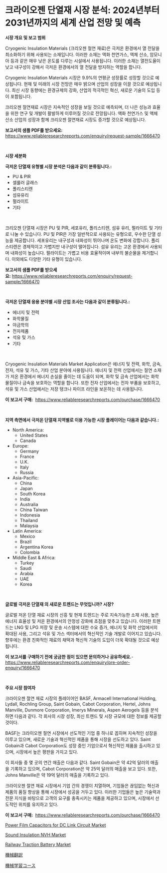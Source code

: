 <p><h1>크라이오젠 단열재 시장 분석: 2024년부터 2031년까지의 세계 산업 전망 및 예측</h1></p><p><strong>시장 개요 및 보고 범위</strong></p>
<p><p>Cryogenic Insulation Materials (크리오젠 절연 재료)은 극저온 환경에서 열 전달을 최소화하기 위해 사용되는 소재입니다. 이러한 소재는 액화 천연가스, 액체 산소, 암모니아 등과 같은 매우 낮은 온도를 다루는 시설에서 사용됩니다. 이러한 소재는 열전도율이 낮고 내구성이 강해서 극저온 환경에서의 열 전달을 방지하는 역할을 합니다.</p><p>Cryogenic Insulation Materials 시장은 9.9%의 연평균 성장률로 성장할 것으로 예상됩니다. 현재 및 미래의 시장 전망은 매우 밝으며 산업의 성장을 이끌 것으로 예상됩니다. 최신 시장 동향에는 환경규제의 강화, 산업의 적극적인 혁신, 새로운 기술의 도입 등이 포함됩니다.</p><p>크리오젠 절연재료 시장은 지속적인 성장을 보일 것으로 예측되며, 더 나은 성능과 효율을 위한 연구 및 개발이 활발하게 이루어질 것으로 전망됩니다. 액화 천연가스 및 액체 산소 산업의 성장과 함께 크리오젠 절연재료 시장도 증가할 것으로 예상됩니다.</p></p>
<p><strong>보고서의 샘플 PDF를 받으세요:</strong> <a href="https://www.reliableresearchreports.com/enquiry/request-sample/1666470">https://www.reliableresearchreports.com/enquiry/request-sample/1666470</a></p>
<p>&nbsp;</p>
<p><strong>시장 세분화</strong></p>
<p><strong>극저온 단열재 유형별 시장 분석은 다음과 같이 분류됩니다.:</strong></p>
<p><ul><li>PU & PIR</li><li>셀룰러 글래스</li><li>폴리스티렌</li><li>섬유유리</li><li>펄라이트</li><li>기타</li></ul></p>
<p>&nbsp;</p>
<p><p>크리오젠 단열재 시장은 PU 및 PIR, 세포유리, 폴리스티렌, 섬유 유리, 펄라이트 및 기타로 나눌 수 있습니다. PU 및 PIR은 가장 일반적으로 사용되는 유형으로, 우수한 단열 성능을 제공합니다. 세포유리는 내구성과 내화성이 뛰어나며 온도 변화에 강합니다. 폴리스티렌은 경제적이고 가볍지만 내구성이 떨어집니다. 섬유 유리는 고온 환경에서 사용되며 내화성이 높습니다. 펄라이트는 가볍고 비용 효율적이며 내부의 불순물을 제거합니다. 이외에도 다양한 기타 유형이 있습니다.</p></p>
<p><strong>보고서의 샘플 PDF를 받으세요:</strong>&nbsp;<a href="https://www.reliableresearchreports.com/enquiry/request-sample/1666470">https://www.reliableresearchreports.com/enquiry/request-sample/1666470</a></p>
<p>&nbsp;</p>
<p><strong> 극저온 단열재 응용 분야별 시장 산업 조사는 다음과 같이 분류됩니다.:</strong></p>
<p><ul><li>에너지 및 전력</li><li>화학물질</li><li>야금학의</li><li>전자제품</li><li>석유 및 가스</li><li>기타</li></ul></p>
<p>&nbsp;</p>
<p><p>Cryogenic Insulation Materials Market Application은 에너지 및 전력, 화학, 금속, 전자, 석유 및 가스, 기타 산업 분야에 사용됩니다. 에너지 및 전력 산업에서는 절연 소재가 저온 환경에서 에너지 손실을 줄이는 데 도움이 되며, 화학 및 금속 산업에서는 화학물질이나 금속을 보호하는 역할을 합니다. 또한 전자 산업에서는 전자 부품을 보호하고, 석유 및 가스 산업에서는 저장 탱크나 파이프 라인을 보온하는 데 사용됩니다.</p></p>
<p><strong>이 보고서 구매:</strong>&nbsp; <a href="https://www.reliableresearchreports.com/purchase/1666470">https://www.reliableresearchreports.com/purchase/1666470</a></p>
<p>&nbsp;</p>
<p><strong>지역 측면에서 극저온 단열재 지역별로 이용 가능한 시장 플레이어는 다음과 같습니다.:</strong></p>
<p><ul>
    <li>
        North America:
        <ul>
            <li>United States</li>
            <li>Canada</li>
        </ul>
    </li>
    <li>
        Europe:
        <ul>
            <li>Germany</li>
            <li>France</li>
            <li>U.K.</li>
            <li>Italy</li>
            <li>Russia</li>
        </ul>
    </li>
    <li>
        Asia-Pacific:
        <ul>
            <li>China</li>
            <li>Japan</li>
            <li>South Korea</li>
            <li>India</li>
            <li>Australia</li>
            <li>China Taiwan</li>
            <li>Indonesia</li>
            <li>Thailand</li>
            <li>Malaysia</li>
        </ul>
    </li>
    <li>
        Latin America:
        <ul>
            <li>Mexico</li>
            <li>Brazil</li>
            <li>Argentina Korea</li>
            <li>Colombia</li>
        </ul>
    </li>
    <li>
        Middle East & Africa:
        <ul>
            <li>Turkey</li>
            <li>Saudi</li>
            <li>Arabia</li>
            <li>UAE</li>
            <li>Korea</li>
        </ul>
    </li>
    </ul></p>
<p>&nbsp;</p>
<p><strong>글로벌 극저온 단열재 의 새로운 트렌드는 무엇입니까? 시장?</strong></p>
<p><p>글로벌 저온 단열 재료 시장의 신흥 및 현재 트렌드는 주로 지속가능한 소재 사용, 높은 에너지 효율성 및 저온 환경에서의 안정성 강화에 초점을 맞추고 있습니다. 이러한 트렌드는 LNG 및 LPG 저장 및 운송 시스템에 대한 수요 증가, 에너지 및 화학 산업에서의 확대된 사용, 그리고 석유 및 가스 섹터에서의 혁신적인 기술 개발로 이어지고 있습니다. 향후에는 환경 친화적인 재료의 채택과 혁신적 기술의 도입이 더욱 확대될 것으로 예상됩니다.</p></p>
<p><strong>이 보고서를 구매하기 전에 궁금한 점이 있으면 문의하거나 공유하세요.</strong>- <a href="https://www.reliableresearchreports.com/enquiry/pre-order-enquiry/1666470">https://www.reliableresearchreports.com/enquiry/pre-order-enquiry/1666470</a></p>
<p>&nbsp;</p>
<p><strong>주요 시장 참여자</strong></p>
<p><p>크라이오젠 절연 재료 시장의 플레이어인 BASF, Armacell International Holding, Lydall, Rochling Group, Saint Gobain, Cabot Corporation, Hertel, Johns Manville, Dunmore Corporation, Imerys Minerals, Aspen Aerogels 등을 분석하면 다음과 같다. 각 회사의 시장 성장, 최신 트렌드 및 시장 규모에 대한 정보를 제공할 것이다.</p><p>BASF는 크라이오젠 절연 시장에서 선도적인 기업 중 하나로 꼽히며 지속적인 성장을 이루고 있으며, 새로운 기술과 혁신적인 제품을 통해 시장을 선도하고 있다. Saint Gobain과 Cabot Corporation도 성장 중인 기업으로서 혁신적인 제품을 출시하고 있으며, 시장에서 높은 평판을 가지고 있다.</p><p>이 회사들 중 몇 곳의 연간 매출은 다음과 같다. Saint Gobain은 약 42억 달러의 매출을 기록하고 있으며, Cabot Corporation은 약 25억 달러의 매출을 보고 있다. 또한, Johns Manville은 약 19억 달러의 매출을 기록하고 있다.</p><p>크라이오젠 절연 재료 시장에서 기업 간의 경쟁이 치열하며, 기업들은 끊임없는 혁신과 제품의 품질 향상을 통해 시장에서 성공을 거두고 있다. 이러한 기업들은 높은 기술력과 전문 지식을 바탕으로 고객의 요구를 충족시키는 제품을 제공하고 있으며, 시장에서 선도적인 위치를 유지하고 있다.</p></p>
<p><strong>이 보고서 구매:</strong>&nbsp;&nbsp;<a href="https://www.reliableresearchreports.com/purchase/1666470">https://www.reliableresearchreports.com/purchase/1666470</a></p>
<p><p><a href="https://github.com/irfadac/Market-Research-Report-List-2/blob/main/power-film-capacitors-for-dc-link-circuit-market.md">Power Film Capacitors for DC Link Circuit Market</a></p><p><a href="https://issuu.com/reportprime-2/docs/sound-insulation-nvh-market-size-2030.pptx">Sound Insulation NVH Market</a></p><p><a href="https://github.com/myacatherineblakecaczo9vcsw/Market-Research-Report-List-2/blob/main/railway-traction-battery-market.md">Railway Traction Battery Market</a></p><p><a href="https://github.com/mathieurico66/Market-Research-Report-List-1/blob/main/430933615087.md">機械翻訳</a></p><p><a href="https://github.com/ycmtqqhvk3273/Market-Research-Report-List-1/blob/main/163503415086.md">機械学習コース</a></p></p>
